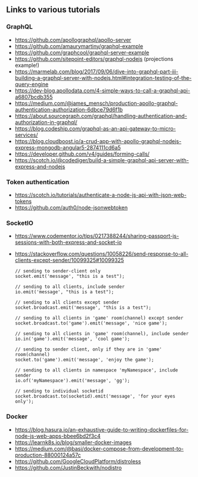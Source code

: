 ## Links to various tutorials

### GraphQL
- https://github.com/apollographql/apollo-server
- https://github.com/amaurymartiny/graphql-example
- https://github.com/graphcool/graphql-server-example
- https://github.com/sitepoint-editors/graphql-nodejs (projections example!)
- https://marmelab.com/blog/2017/09/06/dive-into-graphql-part-iii-building-a-graphql-server-with-nodejs.html#integration-testing-of-the-query-engine
- https://dev-blog.apollodata.com/4-simple-ways-to-call-a-graphql-api-a6807bcdb355
- https://medium.com/@james_mensch/production-apollo-graphql-authentication-authorization-6dbce79d6f1b
- https://about.sourcegraph.com/graphql/handling-authentication-and-authorization-in-graphql/
- https://blog.codeship.com/graphql-as-an-api-gateway-to-micro-services/
- https://blog.cloudboost.io/a-crud-app-with-apollo-graphql-nodejs-express-mongodb-angular5-2874111cd6a5
- https://developer.github.com/v4/guides/forming-calls/
- https://scotch.io/@codediger/build-a-simple-graphql-api-server-with-express-and-nodejs

### Token authentication
- https://scotch.io/tutorials/authenticate-a-node-js-api-with-json-web-tokens
- https://github.com/auth0/node-jsonwebtoken

### SocketIO
- https://www.codementor.io/tips/0217388244/sharing-passport-js-sessions-with-both-express-and-socket-io
- https://stackoverflow.com/questions/10058226/send-response-to-all-clients-except-sender/10099325#10099325

  ```
  // sending to sender-client only
  socket.emit('message', "this is a test");

  // sending to all clients, include sender
  io.emit('message', "this is a test");

  // sending to all clients except sender
  socket.broadcast.emit('message', "this is a test");

  // sending to all clients in 'game' room(channel) except sender
  socket.broadcast.to('game').emit('message', 'nice game');

  // sending to all clients in 'game' room(channel), include sender
  io.in('game').emit('message', 'cool game');

  // sending to sender client, only if they are in 'game' room(channel)
  socket.to('game').emit('message', 'enjoy the game');

  // sending to all clients in namespace 'myNamespace', include sender
  io.of('myNamespace').emit('message', 'gg');

  // sending to individual socketid
  socket.broadcast.to(socketid).emit('message', 'for your eyes only');
  ```

### Docker
- https://blog.hasura.io/an-exhaustive-guide-to-writing-dockerfiles-for-node-js-web-apps-bbee6bd2f3c4
- https://learnk8s.io/blog/smaller-docker-images
- https://medium.com/@basi/docker-compose-from-development-to-production-88000124a57c
- https://github.com/GoogleCloudPlatform/distroless
- https://github.com/JustinBeckwith/nodistro

